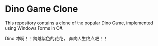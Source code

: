 # Dino Game Clone

This repository contains a clone of the popular Dino Game, implemented using Windows Forms in C#.

Dino 冲啊！！跨越紫色的花花， 奔向人生终点吧！！

